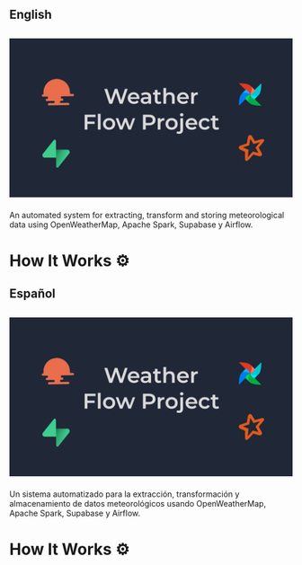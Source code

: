 ## **English**
![cover](images/project_cover.jpg)
---
An automated system for extracting, transform and storing meteorological data using OpenWeatherMap, Apache Spark, Supabase y Airflow.

# How It Works ⚙️


## **Español**
![cover](images/project_cover.jpg)
---
Un sistema automatizado para la extracción, transformación y almacenamiento de datos meteorológicos usando OpenWeatherMap, Apache Spark, Supabase y Airflow.

# How It Works ⚙️
